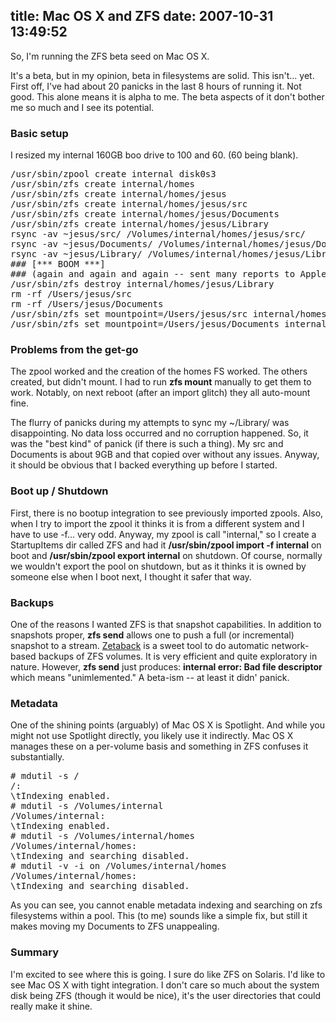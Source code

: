 title: Mac OS X and ZFS
date: 2007-10-31 13:49:52
---

<p>So, I'm running the ZFS beta seed on Mac OS X.</p>

<p>It's a beta, but in my opinion, beta in filesystems are solid.  This isn't... yet.  First off, I've had about 20 panicks in the last 8 hours of running it.  Not good.  This alone means it is alpha to me.  The beta aspects of it don't bother me so much and I see its potential.</p>

<h3>Basic setup</h3>

I resized my internal 160GB boo drive to 100 and 60. (60 being blank).
<pre>
/usr/sbin/zpool create internal disk0s3
/usr/sbin/zfs create internal/homes
/usr/sbin/zfs create internal/homes/jesus
/usr/sbin/zfs create internal/homes/jesus/src
/usr/sbin/zfs create internal/homes/jesus/Documents
/usr/sbin/zfs create internal/homes/jesus/Library
rsync -av ~jesus/src/ /Volumes/internal/homes/jesus/src/
rsync -av ~jesus/Documents/ /Volumes/internal/homes/jesus/Documents/
rsync -av ~jesus/Library/ /Volumes/internal/homes/jesus/Library/
### [*** BOOM ***]
### (again and again and again -- sent many reports to Apple)
/usr/sbin/zfs destroy internal/homes/jesus/Library
rm -rf /Users/jesus/src
rm -rf /Users/jesus/Documents
/usr/sbin/zfs set mountpoint=/Users/jesus/src internal/homes/jesus/src
/usr/sbin/zfs set mountpoint=/Users/jesus/Documents internal/homes/jesus/Documents
</pre>

<h3>Problems from the get-go</h3>

<p>The zpool worked and the creation of the homes FS worked.  The others created, but didn't mount.  I had to run <b>zfs mount</b> manually to get them to work.  Notably, on next reboot (after an import glitch) they all auto-mount fine.</p>

<p>The flurry of panicks during my attempts to sync my ~/Library/ was disappointing.  No data loss occurred and no corruption happened.  So, it was the "best kind" of panick (if there is such a thing).  My src and Documents is about 9GB and that copied over without any issues.  Anyway, it should be obvious that I backed everything up before I started.</p>

<h3>Boot up / Shutdown</h3>

<p>First, there is no bootup integration to see previously imported zpools.  Also, when I try to import the zpool it thinks it is from a different system and I have to use -f... very odd.  Anyway, my zpool is call "internal," so I create a StartupItems dir called ZFS and had it <b>/usr/sbin/zpool import -f internal</b> on boot and <b>/usr/sbin/zpool export internal</b> on shutdown.  Of course, normally we wouldn't export the pool on shutdown, but as it thinks it is owned by someone else when I boot next, I thought it safer that way.</p>

<h3>Backups</h3>

<p>One of the reasons I wanted ZFS is that snapshot capabilities.  In addition to snapshots proper, <b>zfs send</b> allows one to push a full (or incremental) snapshot to a stream.  <a href="https://labs.omniti.com/trac/zetaback">Zetaback</a> is a sweet tool to do automatic network-based backups of ZFS volumes.  It is very efficient and quite exploratory in nature.  However, <b>zfs send</b> just produces: <b>internal error: Bad file descriptor</b> which means "unimlemented."  A beta-ism -- at least it didn' panick.</p>

<h3>Metadata</h3>

<p>One of the shining points (arguably) of Mac OS X is Spotlight.  And while you might not use Spotlight directly, you likely use it indirectly.  Mac OS X manages these on a per-volume basis and something in ZFS confuses it substantially.</p>

<pre>
# mdutil -s /
/:
\tIndexing enabled.
# mdutil -s /Volumes/internal
/Volumes/internal:
\tIndexing enabled.
# mdutil -s /Volumes/internal/homes
/Volumes/internal/homes:
\tIndexing and searching disabled.
# mdutil -v -i on /Volumes/internal/homes
/Volumes/internal/homes:
\tIndexing and searching disabled.
</pre>

<p>As you can see, you cannot enable metadata indexing and searching on zfs filesystems within a pool.  This (to me) sounds like a simple fix, but still it makes moving my Documents to ZFS unappealing.</p>

<h3>Summary</h3>

<p>I'm excited to see where this is going.  I sure do like ZFS on Solaris.  I'd like to see Mac OS X with tight integration.  I don't care so much about the system disk being ZFS (though it would be nice), it's the user directories that could really make it shine.</p>
